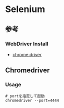 # Selenium


## 参考

### WebDriver Install

* [chrome driver](https://chromedriver.storage.googleapis.com/index.html)


## Chromedriver

### Usage

```shell
# portを指定して起動
chromedriver --port=4444
```
